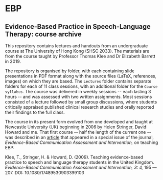 # EBP

## Evidence-Based Practice in Speech-Language Therapy: course archive

This repository contains lectures and handouts from an undergraduate course at The University of Hong Kong (SHSC 2033). The materials are from the course taught by Professor Thomas Klee and Dr Elizabeth Barrett in 2019. 

The repository is organised by folder, with each containing slide presentations in PDF format along with the source files (LaTeX, references, images) on which they are based. The `Lectures` folder contains separate folders for each of 11 class sessions, with an additional folder for the `Course syllabus`. The course was delivered in weekly sessions -- each lasting 3 hours -- and was assessed with two written assignments. Most sessions consisted of a lecture followed by small group discussions, where students critically appraised published clinical research studies and orally reported their findings to the full class.

The course in its present form evolved from one developed and taught at Newcastle University (UK) beginning in 2006 by Helen Stringer, David Howard and me. That first course -- half the length of the current one -- was described in an [article](https://doi.org/10.1080/17489530903399103) that appeared in a special issue of the journal, _Evidence-Based Communication Assessment and Intervention,_ on teaching EBP:

Klee, T., Stringer, H. & Howard, D. (2009). Teaching evidence-based practice to speech and language therapy students in the United Kingdom. _Evidence-Based Communication Assessment and Intervention, 3: 4,_ 195 — 207. DOI: 10.1080/17489530903399103